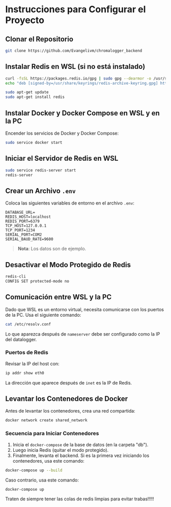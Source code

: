 # Instrucciones para Configurar el Proyecto

## Clonar el Repositorio

```bash
git clone https://github.com/Evangelivm/chromalogger_backend
```

## Instalar Redis en WSL (si no está instalado)

```bash
curl -fsSL https://packages.redis.io/gpg | sudo gpg --dearmor -o /usr/share/keyrings/redis-archive-keyring.gpg
echo "deb [signed-by=/usr/share/keyrings/redis-archive-keyring.gpg] https://packages.redis.io/deb $(lsb_release -cs) main" | sudo tee /etc/apt/sources.list.d/redis.list

sudo apt-get update
sudo apt-get install redis
```

## Instalar Docker y Docker Compose en WSL y en la PC

Encender los servicios de Docker y Docker Compose:

```bash
sudo service docker start
```

## Iniciar el Servidor de Redis en WSL

```bash
sudo service redis-server start
redis-server
```

## Crear un Archivo `.env`

Coloca las siguientes variables de entorno en el archivo `.env`:

```
DATABASE_URL=
REDIS_HOST=localhost
REDIS_PORT=6379
TCP_HOST=127.0.0.1
TCP_PORT=1234
SERIAL_PORT=COM2
SERIAL_BAUD_RATE=9600
```

> **Nota**: Los datos son de ejemplo.

## Desactivar el Modo Protegido de Redis

```bash
redis-cli
CONFIG SET protected-mode no
```

## Comunicación entre WSL y la PC

Dado que WSL es un entorno virtual, necesita comunicarse con los puertos de la PC. Usa el siguiente comando:

```bash
cat /etc/resolv.conf
```

Lo que aparezca después de `nameserver` debe ser configurado como la IP del datalogger.

### Puertos de Redis

Revisar la IP del host con:

```bash
ip addr show eth0
```

La dirección que aparece después de `inet` es la IP de Redis.

## Levantar los Contenedores de Docker

Antes de levantar los contenedores, crea una red compartida:

```bash
docker network create shared_network
```

### Secuencia para Iniciar Contenedores

1. Inicia el `docker-compose` de la base de datos (en la carpeta "db").
2. Luego inicia Redis (quitar el modo protegido).
3. Finalmente, levanta el backend.
   Si es la primera vez iniciando los contenedores, usa este comando:

```bash
docker-compose up --build
```

Caso contrario, usa este comando:

```bash
docker-compose up
```

Traten de siempre tener las colas de redis limpias para evitar trabas!!!!!
